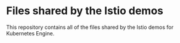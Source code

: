 # Files shared by the Istio demos

This repository contains all of the files shared by the Istio demos for
Kubernetes Engine.
